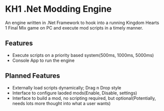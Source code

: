 # KH1 .Net Modding Engine

An engine written in .Net Framework to hook into a running Kingdom Hearts 1 Final Mix game on PC and execute mod scripts in a timely manner.

##  Features
 - Execute scripts on a priority based system(500ms, 1000ms, 5000ms)
 - Console App to run the engine

##  Planned Features
  - Externally load scripts dynamically; Drag n Drop style
  - Interface to configure laoded mods(Enable, Disable, settings)
  - Interface to build a mod, no scripting required, but optional(Potentially, needs lots more thought into what a user wants)
